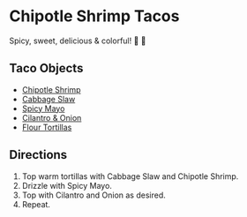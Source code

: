 Chipotle Shrimp Tacos
=====================

Spicy, sweet, delicious & colorful! :taco: :fried_shrimp: 


Taco Objects
------------

* [Chipotle Shrimp](/base_layers/chipotle_shrimp.md)
* [Cabbage Slaw](/condiments/cabbage_slaw.md)
* [Spicy Mayo](/condiments/spicy_mayo.md)
* [Cilantro & Onion](/condiments/cilantro_and_onion.md)
* [Flour Tortillas](/shells/perfect_flour_tortillas.md)


Directions
----------

1. Top warm tortillas with Cabbage Slaw and Chipotle Shrimp.
2. Drizzle with Spicy Mayo.
3. Top with Cilantro and Onion as desired.
4. Repeat.